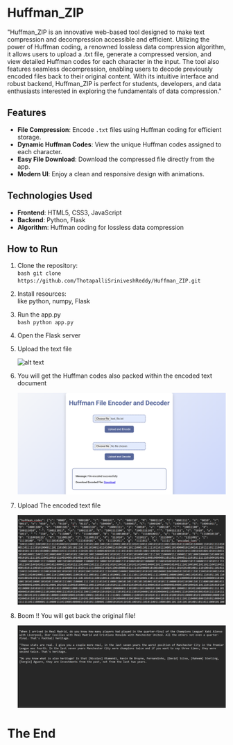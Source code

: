 # Huffman_ZIP
"Huffman_ZIP is an innovative web-based tool designed to make text compression and decompression accessible and efficient. Utilizing the power of Huffman coding, a renowned lossless data compression algorithm, it allows users to upload a .txt file, generate a compressed version, and view detailed Huffman codes for each character in the input. The tool also features seamless decompression, enabling users to decode previously encoded files back to their original content. With its intuitive interface and robust backend, Huffman_ZIP is perfect for students, developers, and data enthusiasts interested in exploring the fundamentals of data compression."

## Features  
- **File Compression**: Encode `.txt` files using Huffman coding for efficient storage.  
- **Dynamic Huffman Codes**: View the unique Huffman codes assigned to each character.  
- **Easy File Download**: Download the compressed file directly from the app.  
- **Modern UI**: Enjoy a clean and responsive design with animations.  

## Technologies Used  
- **Frontend**: HTML5, CSS3, JavaScript  
- **Backend**: Python, Flask  
- **Algorithm**: Huffman coding for lossless data compression  

## How to Run  

1.  Clone the repository:  
        ```bash
        git clone https://github.com/ThotapalliSriniveshReddy/Huffman_ZIP.git
        ```

2.  Install resources:  
        like python, numpy, Flask  

3.  Run the app.py  
        ```bash
        python app.py
        ```

4.  Open the Flask server  

5.  Upload the text file  

    ![alt text](image.png)

6. You will get the Huffman codes also packed within the encoded text document  

    ![alt text](image-1.png)
    
7. Upload The encoded text file  

    ![alt text](image-2.png)

8. Boom !! You will get back the original file!  

    ![alt text](image-3.png)

# The End
